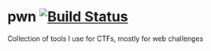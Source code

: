 
# pwn [![Build Status](https://ci.makerforce.io/api/badges/ambrose/env/status.svg)](https://ci.makerforce.io/ambrose/env)

Collection of tools I use for CTFs, mostly for web challenges
